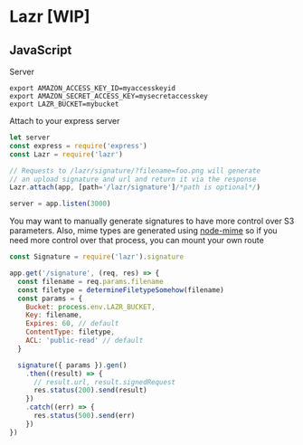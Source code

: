 
# Lazr [WIP]

## JavaScript

Server

```
export AMAZON_ACCESS_KEY_ID=myaccesskeyid
export AMAZON_SECRET_ACCESS_KEY=mysecretaccesskey
export LAZR_BUCKET=mybucket
```

Attach to your express server

```javascript
let server
const express = require('express')
const Lazr = require('lazr')

// Requests to /lazr/signature/?filename=foo.png will generate 
// an upload signature and url and return it via the response
Lazr.attach(app, [path='/lazr/signature']/*path is optional*/)

server = app.listen(3000)
```

You may want to manually generate signatures to have more control over S3
parameters. Also, mime types are generated using [node-mime](https://github.com/broofa/node-mime) 
so if you need more control over that process, you can mount your own route 

```javascript
const Signature = require('lazr').signature

app.get('/signature', (req, res) => {
  const filename = req.params.filename
  const filetype = determineFiletypeSomehow(filename)
  const params = {
    Bucket: process.env.LAZR_BUCKET,
    Key: filename,
    Expires: 60, // default
    ContentType: filetype,
    ACL: 'public-read' // default
  }

  signature({ params }).gen()
    .then((result) => {
      // result.url, result.signedRequest
      res.status(200).send(result)
    })
    .catch((err) => {
      res.status(500).send(err)
    })
})
```

